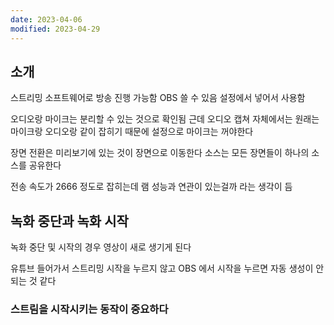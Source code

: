 ```yaml
---
date: 2023-04-06
modified: 2023-04-29
---
```


## 소개

스트리밍 소프트웨어로 방송 진행 가능함
OBS 쓸 수 있음
설정에서 넣어서 사용함

오디오랑 마이크는 분리할 수 있는 것으로 확인됨
근데 오디오 캡쳐 자체에서는 원래는 마이크랑 오디오랑 같이 잡히기 때문에 설정으로 마이크는 꺼야한다

장면 전환은 미리보기에 있는 것이 장면으로 이동한다
소스는 모든 장면들이 하나의 소스를 공유한다

전송 속도가 2666 정도로 잡히는데 램 성능과 연관이 있는걸까 라는 생각이 듬

## 녹화 중단과 녹화 시작

녹화 중단 및 시작의 경우 영상이 새로 생기게 된다

유튜브 들어가서 스트리밍 시작을 누르지 않고 OBS 에서 시작을 누르면 자동 생성이 안되는 것 같다

### 스트림을 시작시키는 동작이 중요하다
